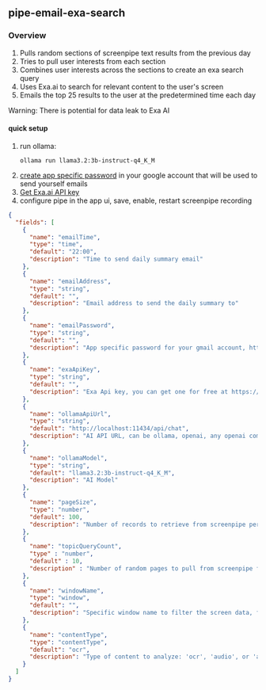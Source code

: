 ## pipe-email-exa-search

### Overview
1. Pulls random sections of screenpipe text results from the previous day
2. Tries to pull user interests from each section
3. Combines user interests across the sections to create an exa search query
4. Uses Exa.ai to search for relevant content to the user's screen
5. Emails the top 25 results to the user at the predetermined time each day

Warning: There is potential for data leak to Exa AI

#### quick setup

1. run ollama:
   ```
   ollama run llama3.2:3b-instruct-q4_K_M
   ```
2. [create app specific password](https://support.google.com/accounts/answer/185833?hl=en) in your google account that will be used to send yourself emails
3. [Get Exa.ai API key](https://exa.ai/)
4. configure pipe in the app ui, save, enable, restart screenpipe recording


```json
{
  "fields": [
    {
      "name": "emailTime",
      "type": "time",
      "default": "22:00",
      "description": "Time to send daily summary email"
    },
    {
      "name": "emailAddress",
      "type": "string",
      "default": "",
      "description": "Email address to send the daily summary to"
    },
    {
      "name": "emailPassword",
      "type": "string",
      "default": "",
      "description": "App specific password for your gmail account, https://support.google.com/accounts/answer/185833?hl=en"
    },
    {
      "name": "exaApiKey",
      "type": "string",
      "default": "",
      "description": "Exa Api key, you can get one for free at https://exa.ai/"
    },
    {
      "name": "ollamaApiUrl",
      "type": "string",
      "default": "http://localhost:11434/api/chat",
      "description": "AI API URL, can be ollama, openai, any openai compatible API, risky to use cloud providers due to high usage"
    },
    {
      "name": "ollamaModel",
      "type": "string",
      "default": "llama3.2:3b-instruct-q4_K_M",
      "description": "AI Model"
    },
    {
      "name": "pageSize",
      "type": "number",
      "default": 100,
      "description": "Number of records to retrieve from screenpipe per page for structured extraction, keep in mind LLMs have a context window limit. Increase this value if using audio."
    },
    {
      "name": "topicQueryCount",
      "type" : "number",
      "default" : 10,
      "description" : "Number of random pages to pull from screenpipe for sub-summarization. The total records used will be pageSize times topicQueryCount"
    },
    {
      "name": "windowName",
      "type": "window",
      "default": "",
      "description": "Specific window name to filter the screen data, for example 'gmail', 'john', 'slack', 'myCodeFile.tsx', etc. this will filter out audio"
    },
    {
      "name": "contentType",
      "type": "contentType",
      "default": "ocr",
      "description": "Type of content to analyze: 'ocr', 'audio', or 'all'. OCR usually contains more content, so it's recommended to choose either OCR or audio rather than 'all' for better performance."
    }
  ]
}
```

